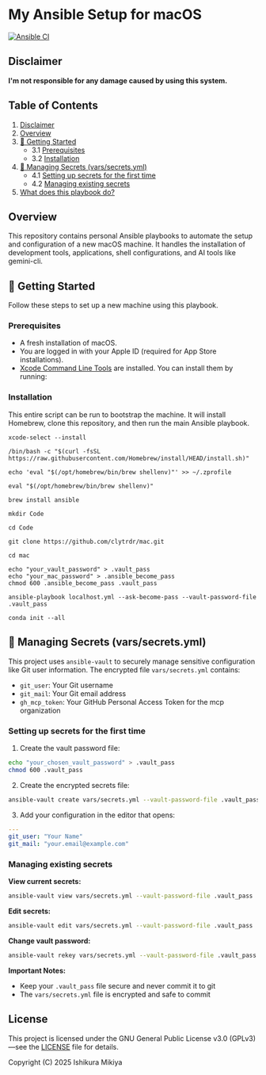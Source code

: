 # My Ansible Setup for macOS

[![Ansible CI](https://github.com/clytrdr/mac/actions/workflows/ci.yml/badge.svg)](https://github.com/clytrdr/mac/actions/workflows/ci.yml)

## Disclaimer

**I'm not responsible for any damage caused by using this system.**

## Table of Contents

1. [Disclaimer](#disclaimer)
2. [Overview](#overview)
3. [🚀 Getting Started](#-getting-started)
    - 3.1 [Prerequisites](#prerequisites)
    - 3.2 [Installation](#installation)
4. [🔐 Managing Secrets (vars/secrets.yml)](#-managing-secrets-varssecrets.yml)
    - 4.1 [Setting up secrets for the first time](#setting-up-secrets-for-the-first-time)
    - 4.2 [Managing existing secrets](#managing-existing-secrets)
5. [What does this playbook do?](#what-does-this-playbook-do)

## Overview

This repository contains personal Ansible playbooks to automate the setup and configuration of a new macOS machine. It
handles the installation of development tools, applications, shell configurations, and AI tools like gemini-cli.

## 🚀 Getting Started

Follow these steps to set up a new machine using this playbook.

### Prerequisites

- A fresh installation of macOS.
- You are logged in with your Apple ID (required for App Store installations).
- [Xcode Command Line Tools](https://developer.apple.com/xcode/resources/) are installed. You can install them by
  running:

### Installation

This entire script can be run to bootstrap the machine. It will install Homebrew, clone this repository, and then run
the main Ansible playbook.

```commandline
xcode-select --install

/bin/bash -c "$(curl -fsSL https://raw.githubusercontent.com/Homebrew/install/HEAD/install.sh)"

echo 'eval "$(/opt/homebrew/bin/brew shellenv)"' >> ~/.zprofile

eval "$(/opt/homebrew/bin/brew shellenv)"

brew install ansible

mkdir Code

cd Code

git clone https://github.com/clytrdr/mac.git

cd mac

echo "your_vault_password" > .vault_pass
echo "your_mac_password" > .ansible_become_pass
chmod 600 .ansible_become_pass .vault_pass

ansible-playbook localhost.yml --ask-become-pass --vault-password-file .vault_pass

conda init --all
```

## 🔐 Managing Secrets (vars/secrets.yml)

This project uses `ansible-vault` to securely manage sensitive configuration like Git user information. The encrypted
file `vars/secrets.yml` contains:

- `git_user`: Your Git username
- `git_mail`: Your Git email address
- `gh_mcp_token`: Your GitHub Personal Access Token for the mcp organization

### Setting up secrets for the first time

1. Create the vault password file:

```bash
echo "your_chosen_vault_password" > .vault_pass
chmod 600 .vault_pass
```

2. Create the encrypted secrets file:

```bash
ansible-vault create vars/secrets.yml --vault-password-file .vault_pass
```

3. Add your configuration in the editor that opens:

```yaml
---
git_user: "Your Name"
git_mail: "your.email@example.com"
```

### Managing existing secrets

**View current secrets:**

```bash
ansible-vault view vars/secrets.yml --vault-password-file .vault_pass
```

**Edit secrets:**

```bash
ansible-vault edit vars/secrets.yml --vault-password-file .vault_pass
```

**Change vault password:**

```bash
ansible-vault rekey vars/secrets.yml --vault-password-file .vault_pass
```

**Important Notes:**

- Keep your `.vault_pass` file secure and never commit it to git
- The `vars/secrets.yml` file is encrypted and safe to commit

## License

This project is licensed under the GNU General Public License v3.0 (GPLv3)—see the [LICENSE](LICENSE) file for
details.

Copyright (C) 2025 Ishikura Mikiya
